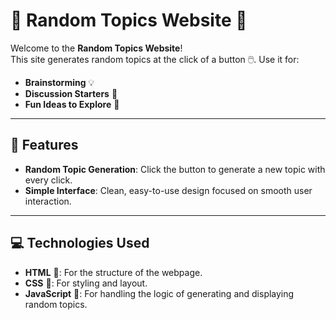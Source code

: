 # 🚧 Random Topics Website 🚧

Welcome to the **Random Topics Website**!  
This site generates random topics at the click of a button 🖱️. Use it for:

- **Brainstorming** 💡
- **Discussion Starters** 💬
- **Fun Ideas to Explore** 💭

---

## 🔧 Features

- **Random Topic Generation**: Click the button to generate a new topic with every click.
- **Simple Interface**: Clean, easy-to-use design focused on smooth user interaction.

---

## 💻 Technologies Used

- **HTML** 📙: For the structure of the webpage.
- **CSS** 📘: For styling and layout.
- **JavaScript** 📒: For handling the logic of generating and displaying random topics.
